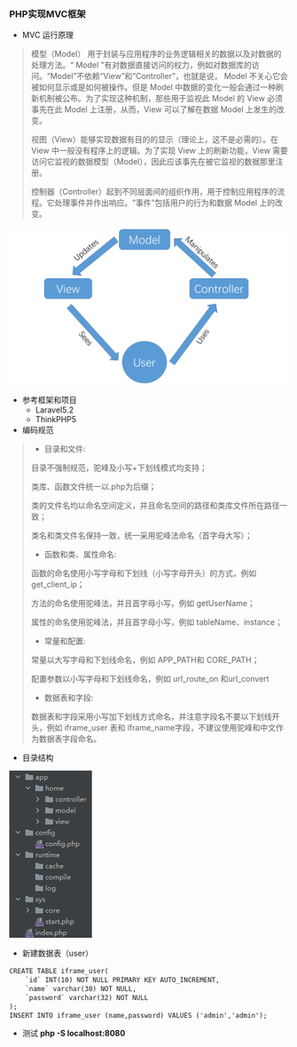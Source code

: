 ### PHP实现MVC框架
* MVC 运行原理
>模型（Model） 用于封装与应用程序的业务逻辑相关的数据以及对数据的处理方法。“ Model ”有对数据直接访问的权力，例如对数据库的访问。“Model”不依赖“View”和“Controller”，也就是说， Model 不关心它会被如何显示或是如何被操作。但是 Model 中数据的变化一般会通过一种刷新机制被公布。为了实现这种机制，那些用于监视此 Model 的 View 必须事先在此 Model 上注册，从而，View 可以了解在数据 Model 上发生的改变。
>
>视图（View）能够实现数据有目的的显示（理论上，这不是必需的）。在 View 中一般没有程序上的逻辑。为了实现 View 上的刷新功能，View 需要访问它监视的数据模型（Model），因此应该事先在被它监视的数据那里注册。
>
>控制器（Controller）起到不同层面间的组织作用，用于控制应用程序的流程。它处理事件并作出响应。“事件”包括用户的行为和数据 Model 上的改变。

![](../img/1470811453042.png)
* 参考框架和项目
  * Laravel5.2
  * ThinkPHP5
* 编码规范
> * 目录和文件:
>
> 目录不强制规范，驼峰及小写+下划线模式均支持；
>
> 类库、函数文件统一以.php为后缀；
>
> 类的文件名均以命名空间定义，并且命名空间的路径和类库文件所在路径一致；
>
> 类名和类文件名保持一致，统一采用驼峰法命名（首字母大写）；
>
> * 函数和类、属性命名:
>
> 函数的命名使用小写字母和下划线（小写字母开头）的方式，例如 get_client_ip；
>
> 方法的命名使用驼峰法，并且首字母小写，例如 getUserName；
>
> 属性的命名使用驼峰法，并且首字母小写，例如 tableName、instance；
>
> * 常量和配置:
>
> 常量以大写字母和下划线命名，例如 APP_PATH和 CORE_PATH；
>
> 配置参数以小写字母和下划线命名，例如 url_route_on 和url_convert
>
> * 数据表和字段:
>
> 数据表和字段采用小写加下划线方式命名，并注意字段名不要以下划线开头，例如 iframe_user 表和 iframe_name字段，不建议使用驼峰和中文作为数据表字段命名。

* 目录结构

![](../img/1478574987487.png)
* 新建数据表（user）
```
CREATE TABLE iframe_user(
    `id` INT(10) NOT NULL PRIMARY KEY AUTO_INCREMENT,
    `name` varchar(30) NOT NULL,
    `password` varchar(32) NOT NULL
);
INSERT INTO iframe_user (name,password) VALUES ('admin','admin');
```
* 测试 **php -S localhost:8080**